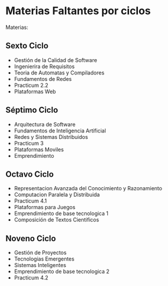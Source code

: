 # Materias Faltantes por ciclos

Materias:

## Sexto Ciclo

 - Gestión de la Calidad de Software
 - Ingenierira de Requisitos
 - Teoria de Automatas y Compiladores
 - Fundamentos de Redes
 - Practicum 2.2
 - Plataformas Web

## Séptimo Ciclo

 - Arquitectura de Software
 - Fundamentos de Inteligencia Artificial
 - Redes y Sistemas Distribuidos
 - Practicum 3
 - Plataformas Moviles
 - Emprendimiento


## Octavo Ciclo

 - Representacion Avanzada del Conocimiento y Razonamiento
 - Computacion Paralela y Distribuida
 - Practicum 4.1
 - Plataformas para Juegos
 - Emprendimiento de base tecnologica 1
 - Composición de Textos Cientificos


## Noveno Ciclo

 - Gestión de Proyectos
 - Tecnologias Emergentes
 - Sistemas Inteligentes
 - Emprendimiento de base tecnologica 2
 - Practicum 4.2
